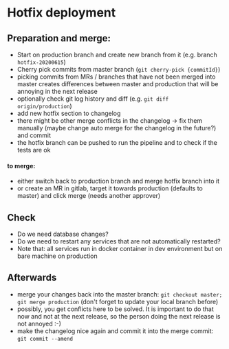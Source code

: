 # Hotfix deployment

## Preparation and merge:
* Start on production branch and create new branch from it (e.g. branch `hotfix-20200615`)
* Cherry pick commits from master branch (`git cherry-pick {commitId}`)
* picking commits from MRs / branches that have not been merged into master creates differences between master and production that will be annoying in the next release
* optionally check git log history and diff (e.g. `git diff origin/production`)
* add new hotfix section to changelog
* there might be other merge conflicts in the changelog -> fix them manually (maybe change auto merge for the changelog in the future?) and commit
* the hotfix branch can be pushed to run the pipeline and to check if the tests are ok

#### to merge:
* either switch back to production branch and merge hotfix branch into it
* or create an MR in gitlab, target it towards production (defaults to master) and click merge (needs another approver)

## Check
* Do we need database changes?
* Do we need to restart any services that are not automatically restarted?
* Note that: all services run in docker container in dev environment but on bare machine on production

## Afterwards
* merge your changes back into the master branch: `git checkout master; git merge production` (don't forget to update your local branch before)
* possibly, you get conflicts here to be solved. It is important to do that now and not at the next release, so the person doing the next release is not annoyed :-)
* make the changelog nice again and commit it into the merge commit: `git commit --amend`
